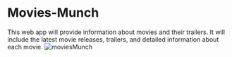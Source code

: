 # Movies-Munch
This web app will provide information about movies and their trailers. It will include the latest movie releases, trailers, and detailed information about each movie. 
![moviesMunch](https://github.com/santoshy1101/Movies-Munch/assets/107991675/4b170511-9713-421d-b4d9-14d714be7fe2)
